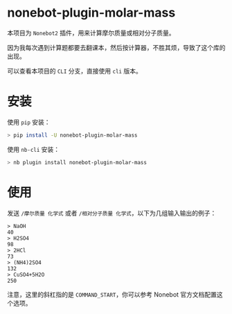 # nonebot-plugin-molar-mass

本项目为 `Nonebot2` 插件，用来计算摩尔质量或相对分子质量。

因为我每次遇到计算题都要去翻课本，然后按计算器，不胜其烦，导致了这个库的出现。

可以查看本项目的 `CLI` 分支，直接使用 `cli` 版本。

# 安装

使用 `pip` 安装：

```bash
> pip install -U nonebot-plugin-molar-mass
```

使用 `nb-cli` 安装：

```bash
> nb plugin install nonebot-plugin-molar-mass
```

# 使用

发送 `/摩尔质量 化学式` 或者 `/相对分子质量 化学式`，以下为几组输入输出的例子：

```
> NaOH
40
> H2SO4
98
> 2HCl
73
> (NH4)2SO4
132
> CuSO4+5H2O
250
```

注意，这里的斜杠指的是 `COMMAND_START`，你可以参考 Nonebot 官方文档配置这个选项。
